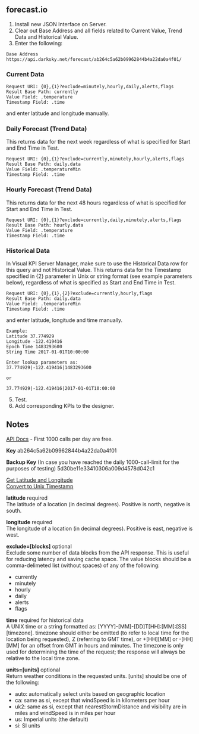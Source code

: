  ## forecast.io
 
 1. Install new JSON Interface on Server.</br>
 2. Clear out Base Address and all fields related to Current Value, Trend Data and Historical Value.</br>
 4. Enter the following:</br>
 ```
 Base Address  https://api.darksky.net/forecast/ab264c5a62b09962844b4a22da0a4f01/
 ```
 
 ### Current Data
 ```
 Request URI: {0},{1}?exclude=minutely,hourly,daily,alerts,flags
 Result Base Path: currently
 Value Field: .temperature
 Timestamp Field: .time
 ```
 and enter latitude and longitude manually.
 
 ### Daily Forecast (Trend Data)
 
 This returns data for the next week regardless of what is specified for Start and End Time in Test.
 
 ```
 Request URI: {0},{1}?exclude=currently,minutely,hourly,alerts,flags
 Result Base Path: daily.data
 Value Field: .temperatureMin
 Timestamp Field: .time
 ```
 
 ### Hourly Forecast (Trend Data)
 
 This returns data for the next 48 hours regardless of what is specified for Start and End Time in Test.
 
 ```
 Request URI: {0},{1}?exclude=currently,daily,minutely,alerts,flags
 Result Base Path: hourly.data
 Value Field: .temperature
 Timestamp Field: .time
 ```
 
 ### Historical Data
 
In Visual KPI Server Manager, make sure to use the Historical Data row for this query and not Historical Value. This returns data for the Timestamp specified in {2} parameter in Unix or string format (see example parameters below), regardless of what is specified as Start and End Time in Test.
 
 ```
 Request URI: {0},{1},{2}?exclude=currently,hourly,flags
 Result Base Path: daily.data
 Value Field: .temperatureMin
 Timestamp Field: .time
 ```
 and enter latitude, longitude and time manually.
 
 ```
 Example:
 Latitude 37.774929
 Longitude -122.419416
 Epoch Time 1483293600
 String Time 2017-01-01T10:00:00
 
 Enter lookup parameters as:
 37.774929|-122.419416|1483293600
 
 or
 
 37.774929|-122.419416|2017-01-01T10:00:00
 ```
 
 5. Test.
 6. Add corresponding KPIs to the designer.


## Notes
[API Docs](https://darksky.net/dev/docs) - First 1000 calls per day are free.</br>

<b>Key</b>	ab264c5a62b09962844b4a22da0a4f01</br>

<b>Backup Key</b> (In case you have reached the daily 1000-call-limit for the purposes of testing) 5d30be11e33410306a009d4578d042c1

[Get Latitude and Longitude](http://www.latlong.net/)</br>
[Convert to Unix Timestamp](https://www.epochconverter.com/)

<b>latitude</b> required</br>
The latitude of a location (in decimal degrees). Positive is north, negative is south.

<b>longitude</b> required</br>
The longitude of a location (in decimal degrees). Positive is east, negative is west.

<b>exclude=[blocks]</b> optional</br>
Exclude some number of data blocks from the API response. This is useful for reducing latency and saving cache space. The value blocks should be a comma-delimeted list (without spaces) of any of the following:

* currently
* minutely
* hourly
* daily
* alerts
* flags

<b>time</b> required for historical data</br>
A UNIX time or a string formatted as: [YYYY]-[MM]-[DD]T[HH]:[MM]:[SS][timezone]. timezone should either be omitted (to refer to local time for the location being requested), Z (referring to GMT time), or +[HH][MM] or -[HH][MM] for an offset from GMT in hours and minutes. The timezone is only used for determining the time of the request; the response will always be relative to the local time zone.

<b>units=[units]</b> optional</br>
Return weather conditions in the requested units. [units] should be one of the following:

* auto: automatically select units based on geographic location
* ca: same as si, except that windSpeed is in kilometers per hour
* uk2: same as si, except that nearestStormDistance and visibility are in miles and windSpeed is in miles per hour
* us: Imperial units (the default)
* si: SI units
